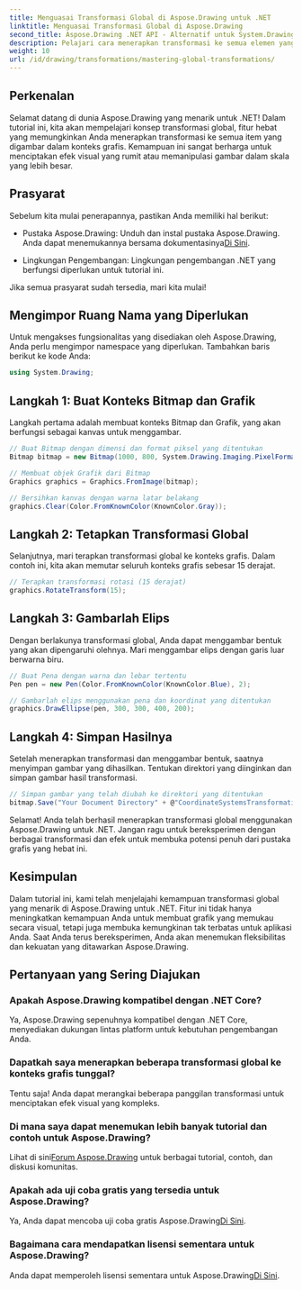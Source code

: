 ```yaml
---
title: Menguasai Transformasi Global di Aspose.Drawing untuk .NET
linktitle: Menguasai Transformasi Global di Aspose.Drawing
second_title: Aspose.Drawing .NET API - Alternatif untuk System.Drawing.Common
description: Pelajari cara menerapkan transformasi ke semua elemen yang digambar dalam konteks grafis, memungkinkan Anda menciptakan efek visual yang menarik dan memanipulasi gambar secara efisien.
weight: 10
url: /id/drawing/transformations/mastering-global-transformations/
---
```

## Perkenalan

Selamat datang di dunia Aspose.Drawing yang menarik untuk .NET! Dalam tutorial ini, kita akan mempelajari konsep transformasi global, fitur hebat yang memungkinkan Anda menerapkan transformasi ke semua item yang digambar dalam konteks grafis. Kemampuan ini sangat berharga untuk menciptakan efek visual yang rumit atau memanipulasi gambar dalam skala yang lebih besar.

## Prasyarat

Sebelum kita mulai penerapannya, pastikan Anda memiliki hal berikut:

-  Pustaka Aspose.Drawing: Unduh dan instal pustaka Aspose.Drawing. Anda dapat menemukannya bersama dokumentasinya[Di Sini](https://reference.aspose.com/drawing/net/).
  
- Lingkungan Pengembangan: Lingkungan pengembangan .NET yang berfungsi diperlukan untuk tutorial ini.

Jika semua prasyarat sudah tersedia, mari kita mulai!

## Mengimpor Ruang Nama yang Diperlukan

Untuk mengakses fungsionalitas yang disediakan oleh Aspose.Drawing, Anda perlu mengimpor namespace yang diperlukan. Tambahkan baris berikut ke kode Anda:

```csharp
using System.Drawing;
```

## Langkah 1: Buat Konteks Bitmap dan Grafik

Langkah pertama adalah membuat konteks Bitmap dan Grafik, yang akan berfungsi sebagai kanvas untuk menggambar.

```csharp
// Buat Bitmap dengan dimensi dan format piksel yang ditentukan
Bitmap bitmap = new Bitmap(1000, 800, System.Drawing.Imaging.PixelFormat.Format32bppPArgb);

// Membuat objek Grafik dari Bitmap
Graphics graphics = Graphics.FromImage(bitmap);

// Bersihkan kanvas dengan warna latar belakang
graphics.Clear(Color.FromKnownColor(KnownColor.Gray));
```

## Langkah 2: Tetapkan Transformasi Global

Selanjutnya, mari terapkan transformasi global ke konteks grafis. Dalam contoh ini, kita akan memutar seluruh konteks grafis sebesar 15 derajat.

```csharp
// Terapkan transformasi rotasi (15 derajat)
graphics.RotateTransform(15);
```

## Langkah 3: Gambarlah Elips

Dengan berlakunya transformasi global, Anda dapat menggambar bentuk yang akan dipengaruhi olehnya. Mari menggambar elips dengan garis luar berwarna biru.

```csharp
// Buat Pena dengan warna dan lebar tertentu
Pen pen = new Pen(Color.FromKnownColor(KnownColor.Blue), 2);

// Gambarlah elips menggunakan pena dan koordinat yang ditentukan
graphics.DrawEllipse(pen, 300, 300, 400, 200);
```

## Langkah 4: Simpan Hasilnya

Setelah menerapkan transformasi dan menggambar bentuk, saatnya menyimpan gambar yang dihasilkan. Tentukan direktori yang diinginkan dan simpan gambar hasil transformasi.

```csharp
// Simpan gambar yang telah diubah ke direktori yang ditentukan
bitmap.Save("Your Document Directory" + @"CoordinateSystemsTransformations\GlobalTransformation_out.png");
```

Selamat! Anda telah berhasil menerapkan transformasi global menggunakan Aspose.Drawing untuk .NET. Jangan ragu untuk bereksperimen dengan berbagai transformasi dan efek untuk membuka potensi penuh dari pustaka grafis yang hebat ini.

## Kesimpulan

Dalam tutorial ini, kami telah menjelajahi kemampuan transformasi global yang menarik di Aspose.Drawing untuk .NET. Fitur ini tidak hanya meningkatkan kemampuan Anda untuk membuat grafik yang memukau secara visual, tetapi juga membuka kemungkinan tak terbatas untuk aplikasi Anda. Saat Anda terus bereksperimen, Anda akan menemukan fleksibilitas dan kekuatan yang ditawarkan Aspose.Drawing.

## Pertanyaan yang Sering Diajukan

### Apakah Aspose.Drawing kompatibel dengan .NET Core?

Ya, Aspose.Drawing sepenuhnya kompatibel dengan .NET Core, menyediakan dukungan lintas platform untuk kebutuhan pengembangan Anda.

### Dapatkah saya menerapkan beberapa transformasi global ke konteks grafis tunggal?

Tentu saja! Anda dapat merangkai beberapa panggilan transformasi untuk menciptakan efek visual yang kompleks.

### Di mana saya dapat menemukan lebih banyak tutorial dan contoh untuk Aspose.Drawing?

 Lihat di sini[Forum Aspose.Drawing](https://forum.aspose.com/c/diagram/17) untuk berbagai tutorial, contoh, dan diskusi komunitas.

### Apakah ada uji coba gratis yang tersedia untuk Aspose.Drawing?

 Ya, Anda dapat mencoba uji coba gratis Aspose.Drawing[Di Sini](https://releases.aspose.com/).

### Bagaimana cara mendapatkan lisensi sementara untuk Aspose.Drawing?

 Anda dapat memperoleh lisensi sementara untuk Aspose.Drawing[Di Sini](https://purchase.conholdate.com/temporary-license/).